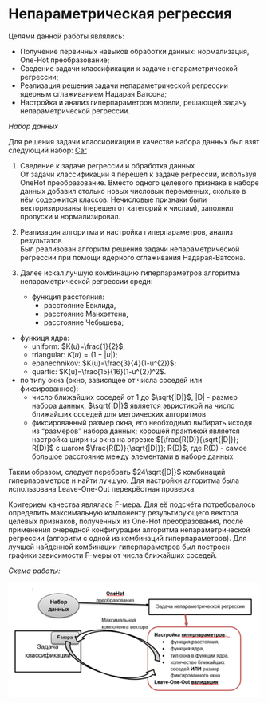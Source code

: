 # Непараметрическая регрессия

Целями данной работы являлись:
* Получение первичных навыков обработки данных: нормализация, One-Hot преобразование;
* Сведение задачи классификации к задаче непараметрической регрессии;
* Реализация решения задачи непараметрической регрессии ядерным сглаживанием Надарая Ватсона;
* Настройка и анализ гиперпараметров модели, решающей задачу непараметрической регрессии.

*Набор данных*

Для решения задачи классификации в качестве набора данных был взят следующий набор: [Сar](https://www.openml.org/d/40975)

1. Сведение к задаче регрессии и обработка данных  
От задачи классификации я перешел к задаче регрессии, используя OneHot преобразование. Вместо одного целевого признака в наборе данных добавил столько новых числовых переменных, сколько в нём 
содержится классов. Нечисловые признаки были векторизированы (перешел от категорий к числам), заполнил пропуски и нормализировал.

2. Реализация алгоритма и настройка гиперпараметров, анализ результатов  
Был реализован алгоритм решения задачи непараметрической регрессии при помощи ядерного сглаживания Надарая-Ватсона. 

3. Далее искал лучшую комбинацию гиперпараметров алгоритма непараметрической регрессии среди:
   * функция расстояния:
      - расстояние Евклида,
      - расстояние Манхэттена, 
      - расстояние Чебышева;
  * функиця ядра:
    - uniform: $K(u)=\frac{1}{2}$;
    - triangular: $K(u)=(1-|u|)$;
    - epanechnikov: $K(u)=\frac{3}{4}(1-u^{2})$;
    - quartic: $K(u)=\frac{15}{16}(1-u^{2})^2$.
  * по типу окна (окно, зависящее от числа соседей или фиксированное):
    - число ближайших соседей от 1 до $\sqrt{|D|}$, |D| - размер набора данных, $\sqrt{|D|}$ является эвристикой на число ближайших соседей для метрических алгоритмов
    - фиксированный размер окна, его необходимо выбирать исходя из “размеров” набора данных; хорошей практикой является настройка ширины окна на отрезке $[\frac{R(D)}{\sqrt{|D|}}; R(D)]$ с шагом $\frac{R(D)}{\sqrt{|D|}}; R(D)$, где R(D) - самое большое расстояние между элементами в наборе данных.

Таким образом, следует перебрать $24\sqrt{|D|}$ комбинаций гиперпараметров и найти лучшую. Для настройки алгоритма была использована Leave-One-Out перекрёстная проверка.

Критерием качества являлась F-мера. Для её подсчёта потребовалось определить максимальную компоненту результирующего вектора целевых признаков, полученных из One-Hot преобразования, после применения очередной конфигурации алгоритма непараметрической регрессии (алгоритм с одной из комбинаций гиперпараметров).
Для лучшей найденной комбинации гиперпараметров был построен графики зависимости F-меры от числа ближайших соседей.

*Схема работы:*

![howWork](./img/howWork.png)


